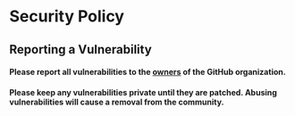 # Security Policy

<!-- Reporting a Vulnerability -->
## Reporting a Vulnerability
#### Please report all vulnerabilities to the <a href="https://github.com/orgs/RSKrakenCommunity/people"><strong> owners</strong></a> of the GitHub organization. </strong></a>
#### Please keep any vulnerabilities private until they are patched. Abusing vulnerabilities will cause a removal from the community. 
